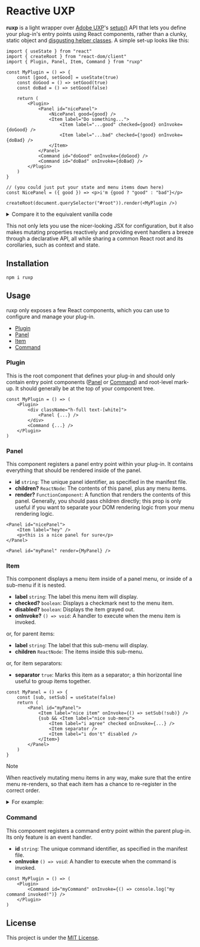 # Reactive UXP

**ruxp** is a light wrapper over [Adobe UXP](https://developer.adobe.com/photoshop/)'s [setup()](https://developer.adobe.com/indesign/uxp/plugins/tutorials/adding-command-entrypoints/) API that lets you define your plug-in's entry points using React components, rather than a clunky, static object and [disgusting helper classes](https://github.com/AdobeDocs/uxp-photoshop-plugin-samples/blob/1928d832d9351627a319de6e341e3cfad0ef9ced/ui-react-starter/src/controllers/PanelController.jsx). A simple set-up looks like this:

```tsx
import { useState } from "react"
import { createRoot } from "react-dom/client"
import { Plugin, Panel, Item, Command } from "ruxp"

const MyPlugin = () => {
    const [good, setGood] = useState(true)
    const doGood = () => setGood(true)
    const doBad = () => setGood(false)

    return (
        <Plugin>
            <Panel id="nicePanel">
                <NicePanel good={good} />
                <Item label="Do something...">
                    <Item label="...good" checked={good} onInvoke={doGood} />
                    <Item label="...bad" checked={!good} onInvoke={doBad} />
                </Item>
            </Panel>
            <Command id="doGood" onInvoke={doGood} />
            <Command id="doBad" onInvoke={doBad} />
        </Plugin>
    )
}

// (you could just put your state and menu items down here)
const NicePanel = ({ good }) => <p>i'm {good ? "good" : "bad"}</p>

createRoot(document.querySelector("#root")).render(<MyPlugin />)
```

<details>
    <summary>Compare it to the equivalent vanilla code</summary>

```tsx
import { entrypoints } from "uxp"
import { createRoot } from "react-dom/client"
import { useState, useEffect, useSyncExternalStore } from "react"

entrypoints.setup({
    panels: {
        nicePanel: {
            create(root) {
                createRoot(root).render(<NicePanel />)
            },
            menuItems: [
                {
                    id: "doSomething",
                    label: "Do something...",
                    submenu: [
                        { id: "doSomethingGood", label: "...good", checked: true },
                        { id: "doSomethingBad", label: "...bad" }
                    ]
                }
            ],
            invokeMenu(id) {
                if (id == "doSomethingGood") goodness.doGood()
                else if (id == "doSomethingBad") goodness.doBad()
            }
        }
    },
    commands: {
        doGood: {
            run: () => goodness.doGood()
        },
        doBad: {
            run: () => goodness.doBad()
        }
    }
})

// (this is a "store")
const goodness = {
    state: true,
    doGood: () => ((this.state = true), this.update?.()),
    doBad: () => ((this.state = false), this.update?.())
}

function NicePanel() {
    const good = useSyncExternalStore(
        cb => {
            goodness.update = cb
            return () => delete goodness.update
        },
        () => goodness.state
    )

    useEffect(() => {
        const getItem = id => entrypoints.getPanel("nicePanel").menuItems.getItem(id)
        getItem("doSomethingGood").checked = good
        getItem("doSomethingBad").checked = !good
    }, [good])

    return <p>i'm {good ? "good" : "bad"}</p>
}
```

(At this point, you'd want to use a global state management library). In this case, you don't actually need to `useEffect` because the state lives outside, but it helps to illustrate what it would look like if you needed to derive UXP state from existing React state.

---

</details>

This not only lets you use the nicer-looking JSX for configuration, but it also makes mutating properties reactively and providing event handlers a breeze through a declarative API, all while sharing a common React root and its corollaries, such as context and state.

## Installation

```
npm i ruxp
```

## Usage

ruxp only exposes a few React components, which you can use to configure and manage your plug-in.

-   [Plugin](#Plugin)
-   [Panel](#Panel)
-   [Item](#Item)
-   [Command](#Command)

### Plugin

This is the root component that defines your plug-in and should only contain entry point components ([Panel](#Panel) or [Command](#Command)) and root-level mark-up. It should generally be at the top of your component tree.

```tsx
const MyPlugin = () => (
    <Plugin>
        <div className="h-full text-[white]">
            <Panel {...} />
        </div>
        <Command {...} />
    </Plugin>
)
```

### Panel

This component registers a panel entry point within your plug-in. It contains everything that should be rendered inside of the panel.

-   **id** `string`: The unique panel identifier, as specified in the manifest file.
-   **children?** `ReactNode`: The contents of this panel, plus any menu items.
-   **render?** `FunctionComponent`: A function that renders the contents of this panel. Generally, you should pass children directly; this prop is only useful if you want to separate your DOM rendering logic from your menu rendering logic.

```tsx
<Panel id="nicePanel">
    <Item label="hey" />
    <p>this is a nice panel for sure</p>
</Panel>
```

```tsx
<Panel id="myPanel" render={MyPanel} />
```

### Item

This component displays a menu item inside of a panel menu, or inside of a sub-menu if it is nested.

-   **label** `string`: The label this menu item will display.
-   **checked?** `boolean`: Displays a checkmark next to the menu item.
-   **disabled?** `boolean`: Displays the item grayed out.
-   **onInvoke?** `() => void`: A handler to execute when the menu item is invoked.

or, for parent items:

-   **label** `string`: The label that this sub-menu will display.
-   **children** `ReactNode`: The items inside this sub-menu.

or, for item separators:

-   **separator** `true`: Marks this item as a separator; a thin horizontal line useful to group items together.

```tsx
const MyPanel = () => {
    const [sub, setSub] = useState(false)
    return (
        <Panel id="myPanel">
            <Item label="nice item" onInvoke={() => setSub(!sub)} />
            {sub && <Item label="nice sub-menu">
                <Item label="i agree" checked onInvoke={...} />
                <Item separator />
                <Item label="i don't" disabled />
            </Item>}
        </Panel>
    )
}
```

> [!NOTE]
> When reactively mutating menu items in any way, make sure that the entire menu re-renders, so that each item has a chance to re-register in the correct order.

<details>

<summary>For example:</summary>

```tsx
const MyMenu = () => (
    <>
        <Item label="First" />
        <CheckableItem />
        <Item label="Last" />
    </>
)

const CheckableItem = () => {
    const [checked, setChecked] = useState(false)
    return <Item checked={checked} onInvoke={() => setChecked(!checked)} />
}
```

Once you click on the middle item, you will see that it gets moved all the way to the bottom. This is because every item re-registers itself in the parent menu _every time_ it renders, so the checkable item un-registers and re-registers, and so gets placed at the end—the items have no way of knowing _where_ they are. Instead, your entire `MyMenu` component should update, so that all of its item children re-register in order:

```tsx
const MyMenu = () => {
    const [checked, setChecked] = useState(false)
    return (
        <>
            <Item label="First" />
            <Item checked={checked} onInvoke={() => setChecked(!checked)} />
            <Item label="Last" />
        </>
    )
}
```

This is an annoying limitation, but it is hopefully not that bad because most panel menus and sub-menus are simple enough to be kept in one component. In the future, though, the implementation might change to only re-register when necessary (i.e. when items are added or re-ordered), and mutate in-place elsewhere.

---

</details>

### Command

This component registers a command entry point within the parent plug-in. Its only feature is an event handler.

-   **id** `string`: The unique command identifier, as specified in the manifest file.
-   **onInvoke** `() => void`: A handler to execute when the command is invoked.

```tsx
const MyPlugin = () => (
    <Plugin>
        <Command id="myCommand" onInvoke={() => console.log("my command invoked!")} />
    </Plugin>
)
```

## License

This project is under the [MIT License](./license).

